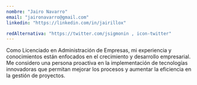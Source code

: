 ```yaml
---
nombre: "Jairo Navarro"
email: "jaironavarro@gmail.com"
linkedin: "https://linkedin.com/in/jairillox"

redAlternativa: "https://twitter.com/jsigmonin , icon-twitter"
---
```


Como Licenciado en Administración de Empresas, mi experiencia y conocimientos están enfocados en el crecimiento y desarrollo empresarial. Me considero una persona proactiva en la implementación de tecnologías innovadoras que permitan mejorar los procesos y aumentar la eficiencia en la gestión de proyectos. 



